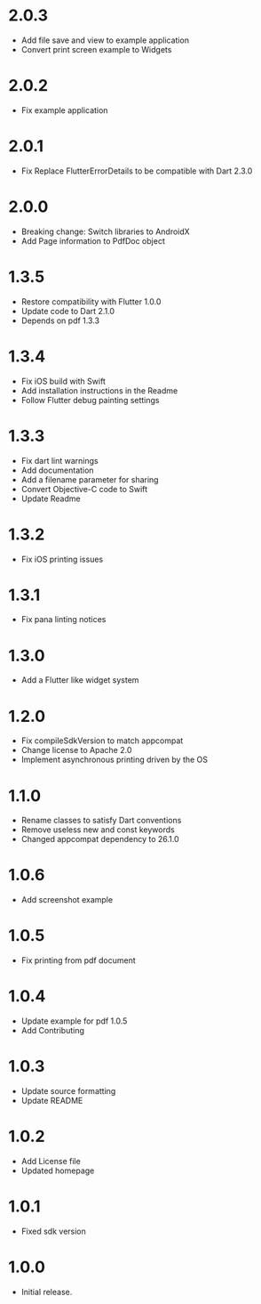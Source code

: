 # 2.0.3
* Add file save and view to example application
* Convert print screen example to Widgets

# 2.0.2
* Fix example application

# 2.0.1
* Fix Replace FlutterErrorDetails to be compatible with Dart 2.3.0

# 2.0.0
* Breaking change: Switch libraries to AndroidX
* Add Page information to PdfDoc object

# 1.3.5
* Restore compatibility with Flutter 1.0.0
* Update code to Dart 2.1.0
* Depends on pdf 1.3.3

# 1.3.4
* Fix iOS build with Swift
* Add installation instructions in the Readme
* Follow Flutter debug painting settings

# 1.3.3
* Fix dart lint warnings
* Add documentation
* Add a filename parameter for sharing
* Convert Objective-C code to Swift
* Update Readme

# 1.3.2
* Fix iOS printing issues

# 1.3.1
* Fix pana linting notices

# 1.3.0
* Add a Flutter like widget system

# 1.2.0
* Fix compileSdkVersion to match appcompat
* Change license to Apache 2.0
* Implement asynchronous printing driven by the OS

# 1.1.0
* Rename classes to satisfy Dart conventions
* Remove useless new and const keywords
* Changed appcompat dependency to 26.1.0

# 1.0.6
* Add screenshot example

# 1.0.5
* Fix printing from pdf document

# 1.0.4
* Update example for pdf 1.0.5
* Add Contributing

# 1.0.3
* Update source formatting
* Update README

# 1.0.2
* Add License file
* Updated homepage

# 1.0.1
* Fixed sdk version

# 1.0.0
* Initial release.
